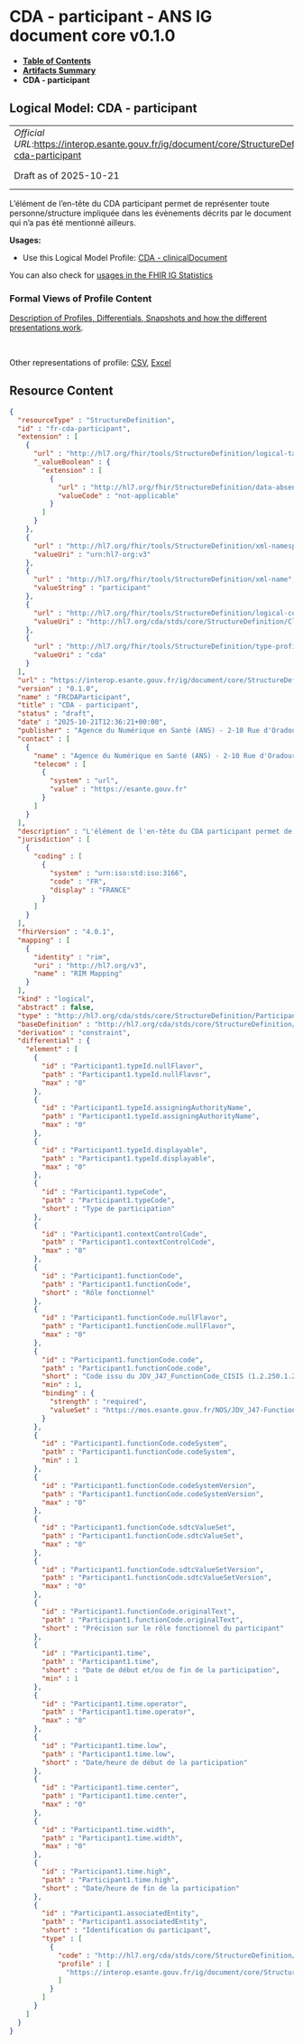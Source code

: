 # CDA - participant - ANS IG document core v0.1.0

* [**Table of Contents**](toc.md)
* [**Artifacts Summary**](artifacts.md)
* **CDA - participant**

## Logical Model: CDA - participant 

| | |
| :--- | :--- |
| *Official URL*:https://interop.esante.gouv.fr/ig/document/core/StructureDefinition/fr-cda-participant | *Version*:0.1.0 |
| Draft as of 2025-10-21 | *Computable Name*:FRCDAParticipant |

 
L’élément de l’en-tête du CDA participant permet de représenter toute personne/structure impliquée dans les évènements décrits par le document qui n’a pas été mentionné ailleurs. 

**Usages:**

* Use this Logical Model Profile: [CDA - clinicalDocument](StructureDefinition-fr-cda-clinical-document.md)

You can also check for [usages in the FHIR IG Statistics](https://packages2.fhir.org/xig/ans.document.fr.core|current/StructureDefinition/fr-cda-participant)

### Formal Views of Profile Content

 [Description of Profiles, Differentials, Snapshots and how the different presentations work](http://build.fhir.org/ig/FHIR/ig-guidance/readingIgs.html#structure-definitions). 

 

Other representations of profile: [CSV](StructureDefinition-fr-cda-participant.csv), [Excel](StructureDefinition-fr-cda-participant.xlsx) 



## Resource Content

```json
{
  "resourceType" : "StructureDefinition",
  "id" : "fr-cda-participant",
  "extension" : [
    {
      "url" : "http://hl7.org/fhir/tools/StructureDefinition/logical-target",
      "_valueBoolean" : {
        "extension" : [
          {
            "url" : "http://hl7.org/fhir/StructureDefinition/data-absent-reason",
            "valueCode" : "not-applicable"
          }
        ]
      }
    },
    {
      "url" : "http://hl7.org/fhir/tools/StructureDefinition/xml-namespace",
      "valueUri" : "urn:hl7-org:v3"
    },
    {
      "url" : "http://hl7.org/fhir/tools/StructureDefinition/xml-name",
      "valueString" : "participant"
    },
    {
      "url" : "http://hl7.org/fhir/tools/StructureDefinition/logical-container",
      "valueUri" : "http://hl7.org/cda/stds/core/StructureDefinition/ClinicalDocument"
    },
    {
      "url" : "http://hl7.org/fhir/tools/StructureDefinition/type-profile-style",
      "valueUri" : "cda"
    }
  ],
  "url" : "https://interop.esante.gouv.fr/ig/document/core/StructureDefinition/fr-cda-participant",
  "version" : "0.1.0",
  "name" : "FRCDAParticipant",
  "title" : "CDA - participant",
  "status" : "draft",
  "date" : "2025-10-21T12:36:21+00:00",
  "publisher" : "Agence du Numérique en Santé (ANS) - 2-10 Rue d'Oradour-sur-Glane, 75015 Paris",
  "contact" : [
    {
      "name" : "Agence du Numérique en Santé (ANS) - 2-10 Rue d'Oradour-sur-Glane, 75015 Paris",
      "telecom" : [
        {
          "system" : "url",
          "value" : "https://esante.gouv.fr"
        }
      ]
    }
  ],
  "description" : "L'élément de l'en-tête du CDA participant permet de représenter toute personne/structure impliquée dans les évènements décrits par le document qui n’a pas été mentionné ailleurs.",
  "jurisdiction" : [
    {
      "coding" : [
        {
          "system" : "urn:iso:std:iso:3166",
          "code" : "FR",
          "display" : "FRANCE"
        }
      ]
    }
  ],
  "fhirVersion" : "4.0.1",
  "mapping" : [
    {
      "identity" : "rim",
      "uri" : "http://hl7.org/v3",
      "name" : "RIM Mapping"
    }
  ],
  "kind" : "logical",
  "abstract" : false,
  "type" : "http://hl7.org/cda/stds/core/StructureDefinition/Participant1",
  "baseDefinition" : "http://hl7.org/cda/stds/core/StructureDefinition/Participant1",
  "derivation" : "constraint",
  "differential" : {
    "element" : [
      {
        "id" : "Participant1.typeId.nullFlavor",
        "path" : "Participant1.typeId.nullFlavor",
        "max" : "0"
      },
      {
        "id" : "Participant1.typeId.assigningAuthorityName",
        "path" : "Participant1.typeId.assigningAuthorityName",
        "max" : "0"
      },
      {
        "id" : "Participant1.typeId.displayable",
        "path" : "Participant1.typeId.displayable",
        "max" : "0"
      },
      {
        "id" : "Participant1.typeCode",
        "path" : "Participant1.typeCode",
        "short" : "Type de participation"
      },
      {
        "id" : "Participant1.contextControlCode",
        "path" : "Participant1.contextControlCode",
        "max" : "0"
      },
      {
        "id" : "Participant1.functionCode",
        "path" : "Participant1.functionCode",
        "short" : "Rôle fonctionnel"
      },
      {
        "id" : "Participant1.functionCode.nullFlavor",
        "path" : "Participant1.functionCode.nullFlavor",
        "max" : "0"
      },
      {
        "id" : "Participant1.functionCode.code",
        "path" : "Participant1.functionCode.code",
        "short" : "Code issu du JDV_J47_FunctionCode_CISIS (1.2.250.1.213.1.1.5.124)",
        "min" : 1,
        "binding" : {
          "strength" : "required",
          "valueSet" : "https://mos.esante.gouv.fr/NOS/JDV_J47-FunctionCode-CISIS/FHIR/JDV-J47-FunctionCode-CISIS"
        }
      },
      {
        "id" : "Participant1.functionCode.codeSystem",
        "path" : "Participant1.functionCode.codeSystem",
        "min" : 1
      },
      {
        "id" : "Participant1.functionCode.codeSystemVersion",
        "path" : "Participant1.functionCode.codeSystemVersion",
        "max" : "0"
      },
      {
        "id" : "Participant1.functionCode.sdtcValueSet",
        "path" : "Participant1.functionCode.sdtcValueSet",
        "max" : "0"
      },
      {
        "id" : "Participant1.functionCode.sdtcValueSetVersion",
        "path" : "Participant1.functionCode.sdtcValueSetVersion",
        "max" : "0"
      },
      {
        "id" : "Participant1.functionCode.originalText",
        "path" : "Participant1.functionCode.originalText",
        "short" : "Précision sur le rôle fonctionnel du participant"
      },
      {
        "id" : "Participant1.time",
        "path" : "Participant1.time",
        "short" : "Date de début et/ou de fin de la participation",
        "min" : 1
      },
      {
        "id" : "Participant1.time.operator",
        "path" : "Participant1.time.operator",
        "max" : "0"
      },
      {
        "id" : "Participant1.time.low",
        "path" : "Participant1.time.low",
        "short" : "Date/heure de début de la participation"
      },
      {
        "id" : "Participant1.time.center",
        "path" : "Participant1.time.center",
        "max" : "0"
      },
      {
        "id" : "Participant1.time.width",
        "path" : "Participant1.time.width",
        "max" : "0"
      },
      {
        "id" : "Participant1.time.high",
        "path" : "Participant1.time.high",
        "short" : "Date/heure de fin de la participation"
      },
      {
        "id" : "Participant1.associatedEntity",
        "path" : "Participant1.associatedEntity",
        "short" : "Identification du participant",
        "type" : [
          {
            "code" : "http://hl7.org/cda/stds/core/StructureDefinition/AssociatedEntity",
            "profile" : [
              "https://interop.esante.gouv.fr/ig/document/core/StructureDefinition/fr-cda-associated-entity"
            ]
          }
        ]
      }
    ]
  }
}

```

